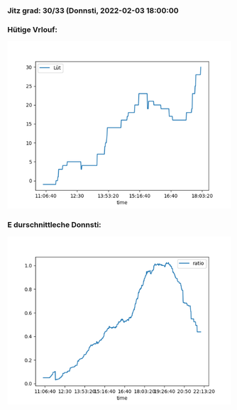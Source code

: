 ### Jitz grad: 30/33 (Donnsti, 2022-02-03 18:00:00

### Hütige Vrlouf:
![Graph](Today.png)

### E durschnittleche Donnsti:
![Graph](Donnsti.png)